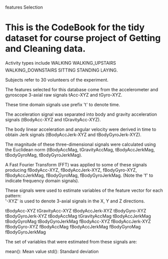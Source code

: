 features Selection

This is the CodeBook for the tidy dataset for course project of Getting and Cleaning data.
=================

Activity types include WALKING WALKING_UPSTAIRS WALKING_DOWNSTAIRS SITTING STANDING LAYING.

Subjects refer to 30 volunteers of the experiment.

The features selected for this database come from the accelerometer and gyroscope 3-axial raw signals tAcc-XYZ and tGyro-XYZ.

These time domain signals use prefix 't' to denote time.

The acceleration signal was separated into body and gravity acceleration signals (tBodyAcc-XYZ and tGravityAcc-XYZ). 

The body linear acceleration and angular velocity were derived in time to obtain Jerk signals (tBodyAccJerk-XYZ and tBodyGyroJerk-XYZ). 

The magnitude of these three-dimensional signals were calculated using the Euclidean norm (tBodyAccMag, tGravityAccMag, tBodyAccJerkMag, tBodyGyroMag, tBodyGyroJerkMag). 

A Fast Fourier Transform (FFT) was applied to some of these signals producing fBodyAcc-XYZ, fBodyAccJerk-XYZ, fBodyGyro-XYZ, fBodyAccJerkMag, fBodyGyroMag, fBodyGyroJerkMag. (Note the 'f' to indicate frequency domain signals). 

These signals were used to estimate variables of the feature vector for each pattern:  
'-XYZ' is used to denote 3-axial signals in the X, Y and Z directions.

tBodyAcc-XYZ
tGravityAcc-XYZ
tBodyAccJerk-XYZ
tBodyGyro-XYZ
tBodyGyroJerk-XYZ
tBodyAccMag
tGravityAccMag
tBodyAccJerkMag
tBodyGyroMag
tBodyGyroJerkMag
fBodyAcc-XYZ
fBodyAccJerk-XYZ
fBodyGyro-XYZ
fBodyAccMag
fBodyAccJerkMag
fBodyGyroMag
fBodyGyroJerkMag

The set of variables that were estimated from these signals are: 

mean(): Mean value
std(): Standard deviation
